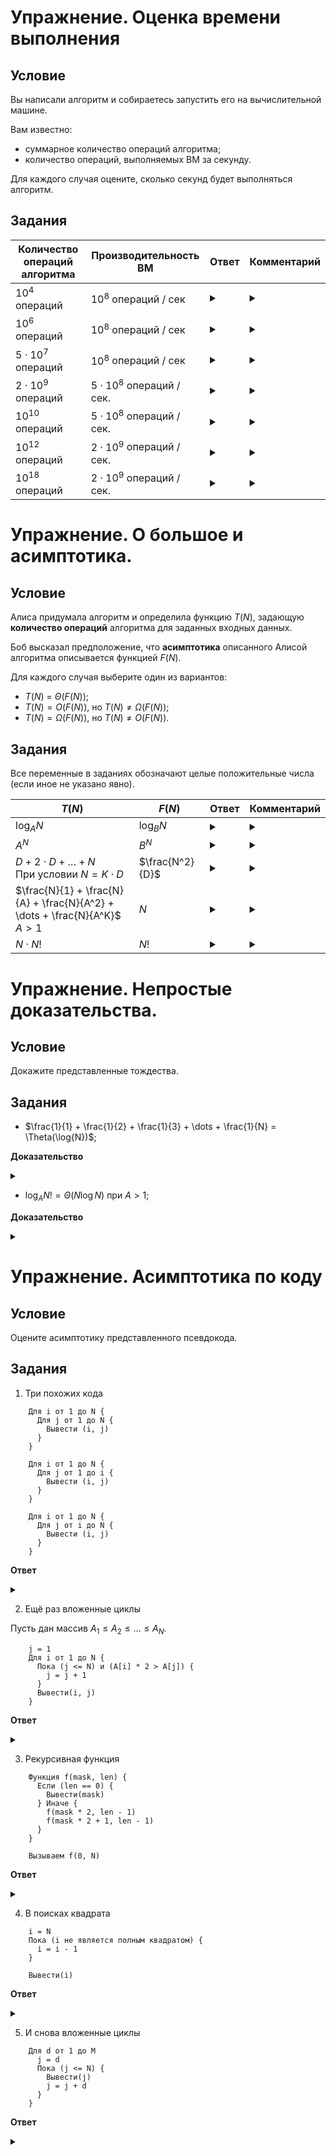 # Упражнение. Оценка времени выполнения

## Условие 
Вы написали алгоритм и собираетесь запустить его на вычислительной машине.

Вам известно:
- суммарное количество операций алгоритма;
- количество операций, выполняемых ВМ за секунду.

Для каждого случая оцените, сколько секунд будет выполняться алгоритм.

## Задания

Количество операций алгоритма | Производительность ВМ | Ответ | Комментарий
---|---|---|---
$10^4$ операций | $10^8$ операций / сек | <details> <summary> </summary> $0.0001$ секунды. </details> | <details> <summary> </summary> Настолько малая величина, что вероятнее подготовка программы к запуску будет дольше, чем само время выполнения. </details>
$10^6$ операций | $10^8$ операций / сек | <details> <summary> </summary> $0.01$ секунды. </details> | <details> <summary> </summary> Практически нет разницы с прошлым пунктом. </details>
$5 \cdot 10^7$ операций | $10^8$ операций / сек | <details> <summary> </summary> $0.5$ секунды. </details> | <details> <summary> </summary> Не слишком много, но уже заметно для наблюдателя. </details>
$2 \cdot 10^9$ операций | $5 \cdot 10^8$ операций / сек. | <details> <summary> </summary> $4$ секунды.  </details> | <details> <summary> </summary> В рамках соревнования это может быть критично, но в реальной жизни - вполне адекватное время выполнения. </details>
$10^{10}$ операций | $5 \cdot 10^8$ операций / сек. | <details> <summary> </summary> $20$ секунд.  </details> | <details> <summary> </summary> Для какого-то предпросчета сгодится, но уже придется подождать. </details>
$10^{12}$ операций | $2 \cdot 10^9$ операций / сек. | <details> <summary> </summary> $500$ секунд - около 8-9 минут. </details> | <details> <summary> </summary> Обратите внимание, что специально взят очень "оптимистичный" вариант скорости выполнения. </details>
$10^{18}$ операций | $2 \cdot 10^9$ операций / сек. | <details> <summary> </summary> $5 \cdot 10^8$ секунд - почти 16 лет. </details> | <details> <summary> </summary> Комментарии излишни. </details>

# Упражнение. О большое и асимптотика.

## Условие 
Алиса придумала алгоритм и определила функцию $T(N)$, задающую **количество операций** алгоритма для заданных входных данных.

Боб высказал предположение, что **асимптотика** описанного Алисой алгоритма описывается функцией $F(N)$.

Для каждого случая выберите один из вариантов:

- $T(N)$ = $\Theta(F(N))$;
- $T(N) = O(F(N))$, но $T(N) \ne \Omega(F(N))$;
- $T(N) = \Omega(F(N))$, но $T(N) \ne O(F(N))$.

## Задания

Все переменные в заданиях обозначают целые положительные числа (если иное не указано явно).

$T(N)$ | $F(N)$ | Ответ | Комментарий
---|---|---|---
$\log_A{N}$ | $\log_B{N}$ | <details> <summary> </summary> $\Theta$ </details> | <details> <summary> </summary> По свойствам логарифмов $\log_A{N} = \log_B{N} \cdot \log_A{B}$. <br> Так как $\log_A{B}$ не зависит от $N$, то $\log_A{N} = O(\log_B{N})$ и наоборот. <br> Поэтому при записи асимптотики обычно используют логарифм без основания $O(\log{N})$ </details>
$A^N$ | $B^N$ | <details> <summary> </summary> Если $A < B$, то $A^N = O(B^N)$, но $A^N \ne \Omega(B^N)$ </details> | <details> <summary> </summary> Пусть $A < B$. <br> $A^N \le 1 \cdot B^N$ для $N \ge 0$ по свойствам степеней положительных целых чисел. <br> Обратное же неверно: допустим, что $B^N \le C \cdot A^N$ для всех $N \ge N_0$. <br> В таком случае $1 < (\frac{B}{A})^N \le C$, откуда $N \le \log{C}$ по основанию $\frac{B}{A}$. </details>
$D + 2 \cdot D + \dots + N$ <br> При условии $N = K \cdot D$ | $\frac{N^2}{D}$ | <details> <summary> </summary> $\Theta$ </details> | <details> <summary> </summary> $K = \frac{N}{D}$ <br> Сумма **арифметической прогрессии** равна $(A_1 + A_K) \cdot \frac{K}{2}$ <br> $A_1 = D$, $A_K = N$, получаем $(N + D) \cdot \frac{N}{2 \cdot D} = O(\frac{N^2}{D})$. </details>
$\frac{N}{1} + \frac{N}{A} + \frac{N}{A^2} + \dots + \frac{N}{A^K}$ <br> $A > 1$ | $N$ | <details> <summary> </summary> $\Theta$ </details> | <details> <summary> </summary> Сумма **убывающей геометрической прогрессии** при возрастании $K$ стремится к $\frac{B}{1 - Q}$ <br> $B = N$, $Q = \frac{1}{A}$, получаем $N \cdot \frac{A}{A - 1}$ <br> Так как $\frac{A}{A - 1} \le 2$ для $A \ge 2$, то вся сумма не превышает $2 \cdot N$, то есть равна $O(N)$.</details>
$N \cdot N!$ | $N!$ | <details> <summary> </summary> $N \cdot N! = \Omega(N!)$, но $N \cdot N! \ne O(N!)$ </details> | <details> <summary> </summary> Допустим, что $N \cdot N! \le C \cdot N!$ для всех $N \ge N_0$. <br> Из этого напрямую следует, что $N \le C$. <br> В то же время $N! \le 1 \cdot N \cdot N!$ для всех $N \ge 1$. </details>

# Упражнение. Непростые доказательства.

## Условие 
Докажите представленные тождества.

## Задания

- $\frac{1}{1} + \frac{1}{2} + \frac{1}{3} + \dots + \frac{1}{N} = \Theta(\log{N})$;

**Доказательство**
<details> <summary> </summary> 

Пусть $g(i) = \log_2{i}$.
Обозначим через $f(i) = 2^{\lfloor{g(i)}\rfloor}$ и $c(i) = 2 \cdot f(i)$. 

Рассмотрим две последовательности:

- $a_i = \frac{1}{f(i)}$;
- $b_i = \frac{1}{c(i)}$.

Заметим, что для $i \ge 1$ верно: $b_i \le \frac{1}{i} \le a_i$.

Отсюда следует, что $\sum{b_i} \le \sum{\frac{1}{i}} \le \sum{a_i}$ для $i = 1 \dots N$.

Оценим $\sum{b_i}$ и $\sum{a_i}$.

Разобьём все $b_i$ и $a_i$ на блоки с одинаковыми знаменателями.

Сумма каждого целого блока равна $\frac{1}{2}$ для $b$ и $1$ для $a$, а количество блоков равно $\lceil{g(N)}\rceil$.

Отсюда следует, что для $i = 1 \dots N$

- $\frac{1}{2} \cdot \lfloor{g(N)}\rfloor \le \sum{b_i}$;
- $\sum{a_i} \le \lceil{g(N)}\rceil$.

Мы показали, что $\frac{1}{2} \cdot \lfloor{\log_2{N}}\rfloor \le \sum{\frac{1}{i}} \le \lceil{\log_2{N}}\rceil$.

</details>

- $\log_A{N!} = \Theta(N \log{N})$ при $A > 1$;

**Доказательство**

<details> <summary> </summary> 

Верхняя оценка: 

- $\log_A{N!} = \log_A{1} + \log_A{2} + \dots + \log_A{N}$;
- $\log_A{i} \le \log_A{N}$ для $i \le N$;
- Получаем $\log_A{N!} \le N \cdot log_A{N}$.

Нижняя оценка: 

- $\log_A{1} + \log_A{2} + \dots + \log_A{\frac{N}{2}} + \dots + \log_A{N} \ge \log_A{\frac{N}{2}} + \dots + \log_A{N}$;
- $\log_A{\frac{N}{2}} + \dots + \log_A{N} \ge \frac{N}{2} \cdot \log_A{\frac{N}{2}}$;
- $\log_A{\frac{N}{2}} = \log_A{N} - \log_A{2}$;
- Получаем $\log_A{N!} \ge \frac{N}{2} \cdot (\log_A{N} - \log_A{2})$.

</details>

# Упражнение. Асимптотика по коду

## Условие

Оцените асимптотику представленного псевдокода.

## Задания

1. Три похожих кода

```
    Для i от 1 до N {
      Для j от 1 до N {
        Вывести (i, j)
      }
    }

    Для i от 1 до N {
      Для j от 1 до i {
        Вывести (i, j)
      }
    }

    Для i от 1 до N {
      Для j от i до N {
        Вывести (i, j)
      }
    }
```

**Ответ**

<details> <summary> </summary> 

Первый код выполняет $O(N \cdot N) = O(N^2)$ итераций.

Количество итераций второго и третьего представляет из себя арифметическую прогрессию $1 + 2 + \dots + N$, которая равна $\frac{(N + 1) \cdot N}{2} = O(N^2)$.
</details>

2. Ещё раз вложенные циклы

Пусть дан массив $A_1 \le A_2 \le \dots \le A_N$.

```
    j = 1
    Для i от 1 до N {
      Пока (j <= N) и (A[i] * 2 > A[j]) {
        j = j + 1
      }
      Вывести(i, j)
    }
```

**Ответ**

<details> <summary> </summary> 
  
Обе переменные $i$ и $j$ пройдут по разу все значения от $1$ до $N$.

Итоговое количество итераций равно $O(N + N) = O(N)$.
</details>

3. Рекурсивная функция

```
    Функция f(mask, len) {
      Если (len == 0) {
        Вывести(mask)
      } Иначе {
        f(mask * 2, len - 1)
        f(mask * 2 + 1, len - 1)
      }
    }

    Вызываем f(0, N)
```

**Ответ**

<details> <summary> </summary> 

Для фиксированного значения параметра $len$ существует $2^{N - len}$ вариантов параметров $mask$.

Отсюда следует, что суммарное количество вызовов функции равно $\sum{2^{N - i}}$ для $i = 0 \dots N$, что равняется $2^{N + 1} - 1 = O(2^N)$.
  
</details>

4. В поисках квадрата

```
    i = N
    Пока (i не является полным квадратом) {
      i = i - 1
    }

    Вывести(i)
```

**Ответ**

<details> <summary> </summary> 
  
Пусть $N = (K + 1)^2 - A \ge K^2$.

В таком случае $i$ пройдёт все значения от $N$ до $K^2$.

Итоговое количество итераций равно $N - K^2 \le (K + 1)^2 - K^2 = 2 \cdot K + 1 = O(K) = O(\sqrt{N})$.
</details>

5. И снова вложенные циклы

```
    Для d от 1 до M
      j = d
      Пока (j <= N) {
        Вывести(j)
        j = j + d
      }
    }
```

**Ответ**

<details> <summary> </summary> 

Для фиксированного $d$ будет сделано $\lfloor{\frac{N}{d}}\rfloor$ итераций.

В сумме получается $\frac{N}{1} + \frac{N}{2} + \dots + \frac{N}{M}$ итераций, что равно $O(N \cdot \log{M})$.
  
</details>

